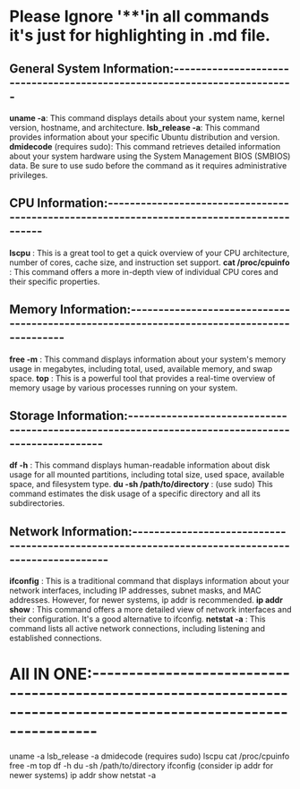 # Please Ignore '\*\*'in all commands it's just for highlighting in .md file.

## General System Information:-------------------------------------------------------------------------

**uname -a**: This command displays details about your system name, kernel version, hostname, and architecture.
**lsb_release -a**: This command provides information about your specific Ubuntu distribution and version.
**dmidecode** (requires sudo): This command retrieves detailed information about your system hardware using the System Management BIOS (SMBIOS) data. Be sure to use sudo before the command as it requires administrative privileges.

## CPU Information:------------------------------------------------------------------------------------------

**lscpu** : This is a great tool to get a quick overview of your CPU architecture, number of cores, cache size, and instruction set support.
**cat /proc/cpuinfo** : This command offers a more in-depth view of individual CPU cores and their specific properties.

## Memory Information:------------------------------------------------------------------------------------------

**free -m** : This command displays information about your system's memory usage in megabytes, including total, used, available memory, and swap space.
**top** : This is a powerful tool that provides a real-time overview of memory usage by various processes running on your system.

## Storage Information:-------------------------------------------------------------------------------------------------

**df -h** : This command displays human-readable information about disk usage for all mounted partitions, including total size, used space, available space, and filesystem type.
**du -sh /path/to/directory** : (use sudo) This command estimates the disk usage of a specific directory and all its subdirectories.

## Network Information:-------------------------------------------------------------------------------------------------

**ifconfig** : This is a traditional command that displays information about your network interfaces, including IP addresses, subnet masks, and MAC addresses. However, for newer systems, ip addr is recommended.
**ip addr show** : This command offers a more detailed view of network interfaces and their configuration. It's a good alternative to ifconfig.
**netstat -a** : This command lists all active network connections, including listening and established connections.

# All IN ONE:-------------------------------------------------------------------------------------------------------------------

uname -a
lsb_release -a
dmidecode (requires sudo)
lscpu
cat /proc/cpuinfo
free -m
top
df -h
du -sh /path/to/directory
ifconfig (consider ip addr for newer systems)
ip addr show
netstat -a
